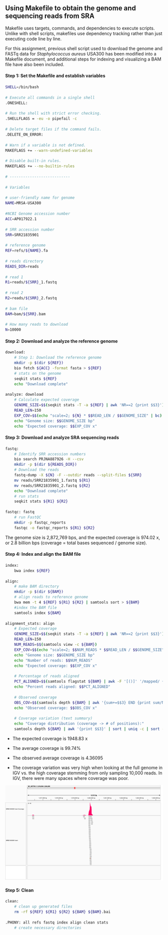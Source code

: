 ## Using Makefile to obtain the genome and sequencing reads from SRA 

Makefile uses targets, commands, and dependencies to execute scripts. Unlike with shell scripts, makefiles use dependency tracking rather than just executing code line by line. 

For this assignment, previous shell script used to download the genome and FASTq data for *Staphylococcus aureus* USA300 has been modified into a Makefile document, and additional steps for indexing and visualizing a BAM file have also been included. 

#### Step 1: Set the Makefile and establish variables 

```bash
SHELL=/bin/bash

# Execute all commands in a single shell
.ONESHELL:

# Run the shell with strict error checking.
.SHELLFLAGS = -eu -o pipefail -c

# Delete target files if the command fails.
.DELETE_ON_ERROR:

# Warn if a variable is not defined.
MAKEFLAGS += --warn-undefined-variables

# Disable built-in rules.
MAKEFLAGS += --no-builtin-rules

# ---------------------------

# Variables

# user-friendly name for genome
NAME=MRSA-USA300

#NCBI Genome accession number
ACC=AP017922.1

# SRR accession number 
SRR=SRR21835901

# reference genome
REF=refs/${NAME}.fa

# reads directory
READS_DIR=reads

# read 1
R1=reads/${SRR}_1.fastq

# read 2
R2=reads/${SRR}_2.fastq

# bam file
BAM=bam/${SRR}.bam

# How many reads to download
N=10000
```
#### Step 2: Download and analyze the reference genome

```bash
download:
	# Step 1: Download the reference genome
	mkdir -p $(dir ${REF})
	bio fetch ${ACC} -format fasta > ${REF}
	# stats on the genome
	seqkit stats ${REF}
	echo "Download complete"

analyze: download
	# Calculate expected coverage
	GENOME_SIZE=$$(seqkit stats -T -a ${REF} | awk 'NR==2 {print $$3}')
	READ_LEN=150
	EXP_COV=$$(echo "scale=2; ${N} * $$READ_LEN / $$GENOME_SIZE" | bc)
	echo "Genome size: $$GENOME_SIZE bp"
	echo "Expected coverage: $$EXP_COV x"
```
#### Step 3: Download and analyze SRA sequencing reads

```bash
fastq:
	# Identify SRR accession numbers
	bio search PRJNA887926 -H --csv
	mkdir -p $(dir ${READS_DIR})
	# Download the reads
	fastq-dump -X ${N} -F --outdir reads --split-files ${SRR}
	mv reads/SRR21835901_1.fastq ${R1}
	mv reads/SRR21835901_2.fastq ${R2}
	echo "Download complete"
	# run stats
	seqkit stats ${R1} ${R2}

fastqc: fastq
	# run FastQC
	mkdir -p fastqc_reports
	fastqc -o fastqc_reports ${R1} ${R2}
```
The genome size is 2,872,769 bps, and the expected coverage is 974.02 x, or 2.8 billion bps (coverage = total bases sequenced / genome size). 

#### Step 4: Index and align the BAM file 

```bash
index:
	bwa index ${REF}

align:
	# make BAM directory
	mkdir -p $(dir ${BAM})
	# align reads to reference genome
	bwa mem -t 4 ${REF} ${R1} ${R2} | samtools sort > ${BAM}
	#index the BAM file
	samtools index ${BAM}

alignment_stats: align
	# Expected coverage
	GENOME_SIZE=$$(seqkit stats -T -a ${REF} | awk 'NR==2 {print $$3}')
	READ_LEN=150
	NUM_READS=$$(samtools view -c ${BAM})
	EXP_COV=$$(echo "scale=2; $$NUM_READS * $$READ_LEN / $$GENOME_SIZE" | bc)
	echo "Genome size: $$GENOME_SIZE bp"
	echo "Number of reads: $$NUM_READS"
	echo "Expected coverage: $$EXP_COV x"

	# Percentage of reads aligned
	PCT_ALIGNED=$$(samtools flagstat ${BAM} | awk -F '[()]' '/mapped/ {print $$2; exit}')
	echo "Percent reads aligned: $$PCT_ALIGNED"

	# Observed coverage
	OBS_COV=$$(samtools depth ${BAM} | awk '{sum+=$$3} END {print sum/NR}')
	echo "Observed coverage: $$OBS_COV x"

	# Coverage variation (text summary)
	echo "Coverage distribution (coverage -> # of positions):"
	samtools depth ${BAM} | awk '{print $$3}' | sort | uniq -c | sort -nr
```
- The expected coverage is 1948.83 x

- The average coverage is 99.74%

- The observed average coverage is 4.36095

- The coverage variation was very high when looking at the full genome in IGV vs. the high coverage stemming from only sampling 10,000 reads. In IGV, there were many spaces where coverage was poor. 

![My Image](igv_snapshot.png)

#### Step 5: Clean 

```bash 
clean:
	# clean up generated files
	rm -rf ${REF} ${R1} ${R2} ${BAM} ${BAM}.bai

.PHONY: all refs fastq index align clean stats
	# create necessary directories
```